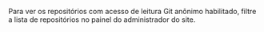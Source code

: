 Para ver os repositórios com acesso de leitura Git anônimo habilitado, filtre a lista de repositórios no painel do administrador do site.
